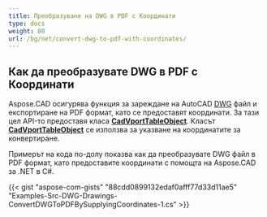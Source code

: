 ```yaml
---
title: Преобразуване на DWG в PDF с Координати
type: docs
weight: 80
url: /bg/net/convert-dwg-to-pdf-with-coordinates/
---
```



## **Как да преобразувате DWG в PDF с Координати**

Aspose.CAD осигурява функция за зареждане на AutoCAD [DWG](https://docs.fileformat.com/cad/dwg/) файл и експортиране на PDF формат, като се предоставят координати. За тази цел API-то предоставя класа [**CadVportTableObject**](https://reference.aspose.com/cad/net/aspose.cad.fileformats.cad.cadtables/cadvporttableobject). Класът [**CadVportTableObject**](https://reference.aspose.com/cad/net/aspose.cad.fileformats.cad.cadtables/cadvporttableobject) се използва за указване на координатите за конвертиране.

Примерът на кода по-долу показва как да преобразувате DWG файл в PDF формат, като предоставите координати с помощта на Aspose.CAD за .NET в C#.

{{< gist "aspose-com-gists" "88cdd0899132edaf0afff77d33d11ae5" "Examples-Src-DWG-Drawings-ConvertDWGToPDFBySupplyingCoordinates-1.cs" >}}

